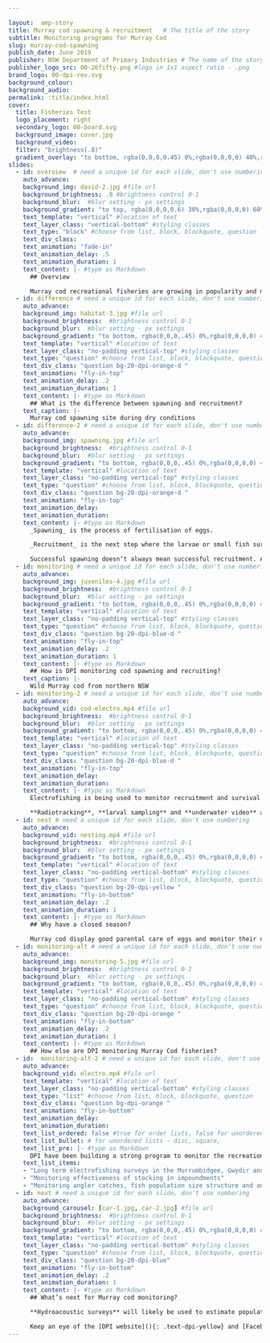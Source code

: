 ```yaml
---

layout:  amp-story
title: Murray cod spawning & recruitment   # The title of the story
subtitle: Monitoring programs for Murray Cod
slug: murray-cod-spawning
publish_date: June 2019
publisher: NSW Department of Primary Industries # The name of the story's publisher
publisher_logo_src: 00-26fifty.png #logo in 1x1 aspect ratio - .png
brand_logo: 00-dpi-rev.svg
background_colour:
background_audio:
permalink: :title/index.html
cover:
  title: Fisheries Test
  logo_placement: right
  secondary_logo: 00-board.svg
  background_image: cover.jpg
  background_video:
  filter: "brightness(.8)"
  gradient_overlay: "to bottom, rgba(0,0,0,0.45) 0%,rgba(0,0,0,0) 40%,rgba(0,0,0,0) 100%"
slides:
  - id: overview  # need a unique id for each slide, don't use numbering
    auto_advance:
    background_img: david-2.jpg #file url
    background_brightness: .8 #brightness control 0-1
    background_blur:  #blur setting - px settings
    background_gradient: "to top, rgba(0,0,0,0.6) 30%,rgba(0,0,0,0) 60%" # add in CSS gradient
    text_template: "vertical" #location of text
    text_layer_class: "vertical-bottom" #styling classes
    text_type: "block" #choose from list, block, blockquote, question
    text_div_class:
    text_animation: "fade-in"
    text_animation_delay: .5
    text_animation_duration: 1
    text_content: |- #type as Markdown
      ## Overview

      Murray cod recreational fisheries are growing in popularity and many anglers are reporting improved fisheries for this species. Much of this has resulted from stocking programs throughout the state. However, more is needed to fully understand spawning and recruitment for this species.
  - id: difference # need a unique id for each slide, don't use numbering
    auto_advance:
    background_img: habitat-3.jpg #file url
    background_brightness:  #brightness control 0-1
    background_blur:  #blur setting - px settings
    background_gradient: "to bottom, rgba(0,0,0,.45) 0%,rgba(0,0,0,0) 40%,rgba(0,0,0,0) 100%" # add in CSS gradient
    text_template: "vertical" #location of text
    text_layer_class: "no-padding vertical-top" #styling classes
    text_type: "question" #choose from list, block, blockquote, question
    text_div_class: "question bg-20-dpi-orange-d "
    text_animation: "fly-in-top"
    text_animation_delay: .2
    text_animation_duration: 1
    text_content: |- #type as Markdown
      ## What is the difference between spawning and recruitment?
    text_caption: |-
      Murray cod spawning site during dry conditions
  - id: difference-2 # need a unique id for each slide, don't use numbering
    auto_advance:
    background_img: spawning.jpg #file url
    background_brightness:  #brightness control 0-1
    background_blur:  #blur setting - px settings
    background_gradient: "to bottom, rgba(0,0,0,.45) 0%,rgba(0,0,0,0) 40%,rgba(0,0,0,0) 100%" # add in CSS gradient
    text_template: "vertical" #location of text
    text_layer_class: "no-padding vertical-top" #styling classes
    text_type: "question" #choose from list, block, blockquote, question
    text_div_class: "question bg-20-dpi-orange-d "
    text_animation: "fly-in-top"
    text_animation_delay:
    text_animation_duration:
    text_content: |- #type as Markdown
      _Spawning_ is the process of fertilisation of eggs.

      _Recruitment_ is the next step where the larvae or small fish survive and have the opportunity to grow to an adult.

      Successful spawning doesn’t always mean successful recruitment. As various environmental factors (e.g. food availability and environmental conditions) can influence this.
  - id: monitoring # need a unique id for each slide, don't use numbering
    auto_advance:
    background_img: juveniles-4.jpg #file url
    background_brightness:  #brightness control 0-1
    background_blur:  #blur setting - px settings
    background_gradient: "to bottom, rgba(0,0,0,.45) 0%,rgba(0,0,0,0) 40%,rgba(0,0,0,0) 100%" # add in CSS gradient
    text_template: "vertical" #location of text
    text_layer_class: "no-padding vertical-top" #styling classes
    text_type: "question" #choose from list, block, blockquote, question
    text_div_class: "question bg-20-dpi-blue-d "
    text_animation: "fly-in-top"
    text_animation_delay: .2
    text_animation_duration: 1
    text_content: |- #type as Markdown
      ## How is DPI monitoring cod spawning and recruiting?
    text_caption: |-
      Wild Murray cod from northern NSW
  - id: monitoring-2 # need a unique id for each slide, don't use numbering
    auto_advance:
    background_vid: cod-electro.mp4 #file url
    background_brightness:  #brightness control 0-1
    background_blur:  #blur setting - px settings
    background_gradient: "to bottom, rgba(0,0,0,.45) 0%,rgba(0,0,0,0) 40%,rgba(0,0,0,0) 100%" # add in CSS gradient
    text_template: "vertical" #location of text
    text_layer_class: "no-padding vertical-top" #styling classes
    text_type: "question" #choose from list, block, blockquote, question
    text_div_class: "question bg-20-dpi-blue-d "
    text_animation: "fly-in-top"
    text_animation_delay:
    text_animation_duration:
    text_content: |- #type as Markdown
      Electrofishing is being used to monitor recruitment and survival of stocked fish as well as habitat preference of wild juvenile fish.

      **Radiotracking**, **larval sampling** and **underwater video** are being used to monitor spawning and nesting cod. As well as larvae hatching
  - id: nest # need a unique id for each slide, don't use numbering
    auto_advance:
    background_vid: nesting.mp4 #file url
    background_brightness:  #brightness control 0-1
    background_blur:  #blur setting - px settings
    background_gradient: "to bottom, rgba(0,0,0,.45) 0%,rgba(0,0,0,0) 40%,rgba(0,0,0,0) 100%" # add in CSS gradient
    text_template: "vertical" #location of text
    text_layer_class: "no-padding vertical-bottom" #styling classes
    text_type: "question" #choose from list, block, blockquote, question
    text_div_class: "question bg-20-dpi-yellow "
    text_animation: "fly-in-bottom"
    text_animation_delay: .2
    text_animation_duration: 1
    text_content: |- #type as Markdown
      ## Why have a closed season?

      Murray cod display good parental care of eggs and monitor their nest for debris and predators. This video shows a Murray cod guarding its nest and small larvae can be seen darting around.
  - id: monitoring-alt # need a unique id for each slide, don't use numbering
    auto_advance:
    background_img: monitoring-5.jpg #file url
    background_brightness:  #brightness control 0-1
    background_blur:  #blur setting - px settings
    background_gradient: "to bottom, rgba(0,0,0,.45) 0%,rgba(0,0,0,0) 40%,rgba(0,0,0,0) 100%" # add in CSS gradient
    text_template: "vertical" #location of text
    text_layer_class: "no-padding vertical-bottom" #styling classes
    text_type: "question" #choose from list, block, blockquote, question
    text_div_class: "question bg-20-dpi-orange "
    text_animation: "fly-in-bottom"
    text_animation_delay: .2
    text_animation_duration: 1
    text_content: |- #type as Markdown
      ## How else are DPI monitoring Murray Cod fisheries?
  - id:  monitoring-alt-2 # need a unique id for each slide, don't use numbering
    auto_advance:
    background_vid: electro.mp4 #file url
    text_template: "vertical" #location of text
    text_layer_class: "no-padding vertical-bottom" #styling classes
    text_type: "list" #choose from list, block, blockquote, question
    text_div_class: "question bg-dpi-orange "
    text_animation: "fly-in-bottom"
    text_animation_delay:
    text_animation_duration:
    text_list_ordered: false #true for order lists, false for unordered
    text_list_bullet: # for unordered lists - disc, square,
    text_list_pre: |- #type as Markdown
      DPI have been building a strong program to monitor the recreational fishery for Murray cod. This includes:
    text_list_items:
    - "Long term electrofishing surveys in the Murrumbidgee, Gwydir and Dumaresq to monitor population size structure"
    - "Monitoring effectiveness of stocking in impoundments"
    - "Monitoring angler catches, fish population size structure and angler effort with creel surveys and citizen science"
  - id: next # need a unique id for each slide, don't use numbering
    auto_advance:
    background_carousel: [car-1.jpg, car-2.jpg] #file url
    background_brightness:  #brightness control 0-1
    background_blur:  #blur setting - px settings
    background_gradient: "to bottom, rgba(0,0,0,.45) 0%,rgba(0,0,0,0) 40%,rgba(0,0,0,0) 100%" # add in CSS gradient
    text_template: "vertical" #location of text
    text_layer_class: "no-padding vertical-bottom" #styling classes
    text_type: "question" #choose from list, block, blockquote, question
    text_div_class: "question bg-20-dpi-blue"
    text_animation: "fly-in-bottom"
    text_animation_delay: .2
    text_animation_duration: 1
    text_content: |- #type as Markdown
      ## What’s next for Murray cod monitoring?

      **Hydroacoustic surveys** will likely be used to estimate population size/ biomass of Murray cod and other natives in impoundments.

      Keep an eye of the [DPI website](){: .text-dpi-yellow} and [Facebook pages](){: .text-dpi-yellow} for regular monitoring updates.
---
```


